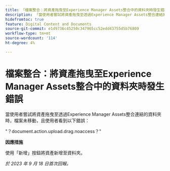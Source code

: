 ```yaml
---
title: 「檔案整合：將資產拖曳至Experience Manager Assets整合中的資料夾時發生錯誤」
description: 「當使用者嘗試將資產拖曳至透過Experience Manager Assets整合連結的資料夾時，檔案未移動，且使用者看到以下錯誤。」
hidefromtoc: true
feature: Digital Content and Documents
source-git-commit: e1d9736c45250c347965cc52edd43755d5b76809
workflow-type: tm+mt
source-wordcount: '114'
ht-degree: 4%

---
```



# 檔案整合：將資產拖曳至Experience Manager Assets整合中的資料夾時發生錯誤

當使用者嘗試將資產拖曳至透過Experience Manager Assets整合連結的資料夾時，檔案未移動，且使用者看到以下錯誤：

&quot;？document.action.upload.drag.noaccess？&quot;

**因應措施**

使用「新增」按鈕將資產新增至資料夾。

_於 2023 年 9 月 18 日首次回報。_
